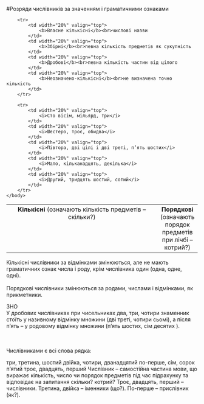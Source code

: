 #Розряди числiвникiв за значенням i граматичними ознаками



<table style="width: 100%;" align="center">
    <body>
        <tr>  
            <td  colspan="4" align="center" valign="top">
                <b>Кiлькiснi</b> (означають кiлькiсть предметiв – скiльки?)
            </td>
            <td width="20%" align="center" rowspan="2" valign="top">
                <b>Порядковi</b><br>(означають порядок предметiв при лiчбi – котрий?)
            </td>                     
        </tr>

        <tr>
            <td width="20%" valign="top">
                <b>Власне кiлькiснi</b><br>числовi назви
            </td>  
            <td width="20%" valign="top">
                <b>Збiрнi</b><br>певна кiлькiсть предметiв як сукупнiсть
            </td>
            <td width="20%" valign="top">
                <b>Дробовi</b><br>певна кiлькiсть частин вiд цiлого
            </td>
            <td width="20%" valign="top">
                <b>Неозначено-кiлькiснi</b><br>не визначена точно кiлькiсть
            </td>                   
        </tr>

        <tr>
            <td width="20%" valign="top">
                <i>Сто вiсiм, мiльярд, три</i>
            </td>  
            <td width="20%" valign="top">
                <i>Шестеро, троє, обидва</i>
            </td>
            <td width="20%" valign="top">
                <i>Пiвтора, двi цiлi i двi третi, п’ять шостих</i>
            </td>
            <td width="20%" valign="top">
                <i>Мало, кiльканадцять, декiлька</i>
            </td>
            <td width="20%" valign="top">
                <i>Другий, тридцять шостий, сотий</i>
            </td>                  
        </tr>
    </body>
</table>


Кiлькiснi числiвники за вiдмiнками змiнюються, але не мають граматичних ознак числа i роду, крiм числiвника один (одна, одне, однi).<br>
<br>
Порядковi числiвники змiнюються за родами, числами i вiдмiнками, як прикметники.

<div class="add-wrap">
<span class="add">ЗНО</span>
<div class="add-text">
У дробових числiвниках при чисельниках <span class="p1">два, три, чотири</span> знаменник стоїть у називному вiдмiнку множини (двi третi, чотири сьомi), а пiсля <span class="p1">п’ять</span> – у родовому вiдмiнку множини (п’ять шостих, сiм десятих ).
</div>
<br>
<br>


<quiz> 
    <question>
<p>Числівниками є всі слова рядка:</p>
           <answer>три, третина, шостий</answer>
           <answer>двійка, чотири, дванадцятий</answer>
           <answer>по-перше, сім, сорок п’ятий</answer>
           <answer correct>троє, двадцять, перший</answer>
      <explanation>
Числівник – самостійна частина мови, що виражає кількість, число чи порядок предметів під час підрахунку та відповідає на запитання скільки? котрий?
Троє, двадцять, перший – числівники.
Третина, двійка – іменники (що?). По-перше – прислівник (як?).</explanation>
    </question>
</quiz> 
